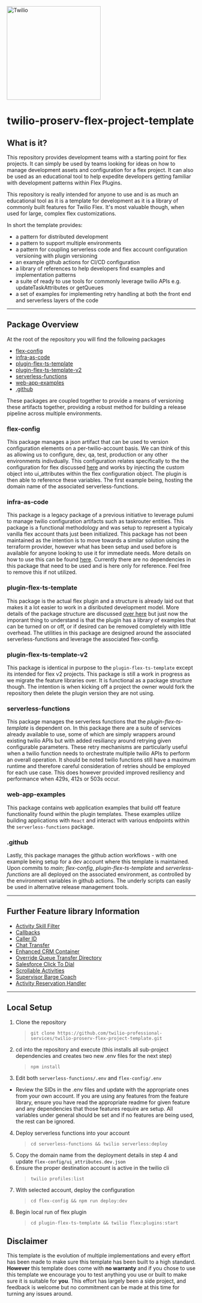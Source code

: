 <a  href="https://www.twilio.com">
<img  src="https://static0.twilio.com/marketing/bundles/marketing/img/logos/wordmark-red.svg"  alt="Twilio"  width="250"  />
</a>

# twilio-proserv-flex-project-template

## What is it?

This repository provides development teams with a starting point for flex projects. It can simply be used by teams looking for ideas on how to manage development assets and configuration for a flex project. It can also be used as an educational tool to help expedite developers getting familiar with development patterns within Flex Plugins.

This repository is really intended for anyone to use and is as much an educational tool as it is a template for development as it is a library of commonly built features for Twilio Flex. It's most valuable though, when used for large, complex flex customizations.

In short the template provides:

- a pattern for distributed development
- a pattern to support multiple environments
- a pattern for coupling serverless code and flex account configuration versioning with plugin versioning
- an example github actions for CI/CD configuration
- a library of references to help developers find examples and implementation patterns
- a suite of ready to use tools for commonly leverage twilio APIs e.g. updateTaskAttributes or getQueues
- a set of examples for implementing retry handling at both the front end and serverless layers of the code

---

## Package Overview

At the root of the repository you will find the following packages

- [flex-config](#flex-config)
- [infra-as-code](#infra-as-code)
- [plugin-flex-ts-template](#plugin-flex-ts-template)
- [plugin-flex-ts-template-v2](#plugin-flex-ts-template-v2)
- [serverless-functions](#serverless-functions)
- [web-app-examples](#web-app-examples)
- [.github](#github)

These packages are coupled together to provide a means of versioning these artifacts together, providing a robust method for building a release pipeline across multiple environments.

### **flex-config**

This package manages a json artifact that can be used to version configuration elements on a per-twilio-account basis. We can think of this as allowing us to configure, dev, qa, test, production or any other environments indivdually. This configuration relates specifically to the the configuration for flex discussed [here](https://www.twilio.com/docs/flex/developer/ui/configuration) and works by injecting the custom object into ui_attributes within the flex configuration object. The plugin is then able to reference these variables. The first example being, hosting the domain name of the associated serverless-functions.

### **infra-as-code**

This package is a legacy package of a previous initiative to leverage pulumi to manage twilio configuration artifacts such as taskrouter entities. This package is a functional methodology and was setup to represent a typicaly vanilla flex account thats just been initialized. This package has not been maintained as the intention is to move towards a similar solution using the terraform provider, however what has been setup and used before is available for anyone looking to use it for immediate needs. More details on how to use this can be found [here](https://www.twilio.com/blog/intro-to-infrastructure-as-code-with-twilio-part-1). Currently there are no dependencies in this package that need to be used and is here only for reference. Feel free to remove this if not utilized.

### **plugin-flex-ts-template**

This package is the actual flex plugin and a structure is already laid out that makes it a lot easier to work in a disributed development model. More details of the package structure are discussed [over here](plugin-flex-ts-template/README.md) but just now the imporant thing to understand is that the plugin has a library of examples that can be turned on or off, or if desired can be removed completely with little overhead. The utilities in this package are designed around the associated serverless-functions and leverage the associated flex-config.

### **plugin-flex-ts-template-v2**

This package is identical in purpose to the `plugin-flex-ts-template` except its intended for flex v2 projects. This package is still a work in progress as we migrate the feature libraries over. It is functional as a package structure though. The intention is when kicking off a project the owner would fork the repository then delete the plugin version they are not using.

### **serverless-functions**

This package manages the serverless functions that the _plugin-flex-ts-template_ is dependent on. In this package there are a suite of services already available to use, some of which are simply wrappers around existing twilio APIs but with added resiliancy around retrying given configurable parameters. These retry mechanisms are particularly useful when a twilio function needs to orchestrate multiple twilio APIs to perform an overall operation. It should be noted twilio functions still have a maximum runtime and therefore careful consideration of retries should be employed for each use case. This does however provided improved resiliency and performance when 429s, 412s or 503s occur.

### **web-app-examples**

This package contains web application examples that build off feature functionality found within the plugin templates. These examples utilize building applications with `React` and interact with various endpoints within the `serverless-functions` package.

### **.github**

Lastly, this package manages the github action workflows - with one example being setup for a dev account where this template is maintained. Upon commits to _main_; _flex-config_, _plugin-flex-ts-template_ and _serverless-functions_ are all deployed on the associated environment, as controlled by the environment variables in github actions. The underly scripts can easily be used in alternative release management tools.

---

## Further Feature library Information

- [Activity Skill Filter](plugin-flex-ts-template/src/feature-library/activity-skill-filter/README.md)
- [Callbacks](plugin-flex-ts-template/src/feature-library/callbacks/README.md)
- [Caller ID](plugin-flex-ts-template/src/feature-library/caller-id/README.md)
- [Chat Transfer](plugin-flex-ts-template/src/feature-library/chat-transfer/README.md)
- [Enhanced CRM Container](plugin-flex-ts-template/src/feature-library/enhanced-crm-container/README.md)
- [Override Queue Transfer Directory](plugin-flex-ts-template/src/feature-library/override-queue-transfer-directory/README.md)
- [Salesforce Click To Dial](plugin-flex-ts-template/src/feature-library/salesforce-click-to-dial/README.md)
- [Scrollable Activities](plugin-flex-ts-template/src/feature-library/scrollable-activities/README.md)
- [Supervisor Barge Coach](plugin-flex-ts-template/src/feature-library/supervisor-barge-coach/README.md)
- [Activity Reservation Handler](plugin-flex-ts-template/src/feature-library/activity-reservation-handler/README.md)

---

## Local Setup

1. Clone the repository
   > `git clone https://github.com/twilio-professional-services/twilio-proserv-flex-project-template.git`
2. cd into the repository and execute (this installs all sub-project dependencies and creates two new .env files for the next step)
   > `npm install`
3. Edit both `serverless-functions/.env` and `flex-config/.env`

- Review the SIDs in the .env files and update with the appropriate ones from your own account. If you are using any features from the feature library, ensure you have read the appropriate readme for given feature and any dependencies that those features require are setup. All variables under general should be set and if no features are being used, the rest can be ignored.

4. Deploy serverless functions into your account
   > `cd serverless-functions && twilio serverless:deploy`
5. Copy the domain name from the deployment details in step 4 and update `flex-config/ui_attributes.dev.json`
6. Ensure the proper destination account is active in the twilio cli
   > `twilio profiles:list`
7. With selected account, deploy the configuration
   > `cd flex-config && npm run deploy:dev`
8. Begin local run of flex plugin
   > `cd plugin-flex-ts-template && twilio flex:plugins:start`

## Disclaimer

This template is the evolution of multiple implementations and every effort has been made to make sure this template has been built to a high standard. **However** this template does come with **no warranty** and if you chose to use this template we encourage you to test anything you use or built to make sure it is suitable for **you**. This effort has largely been a side project, and feedback is welcome but no commitment can be made at this time for turning any issues around.
